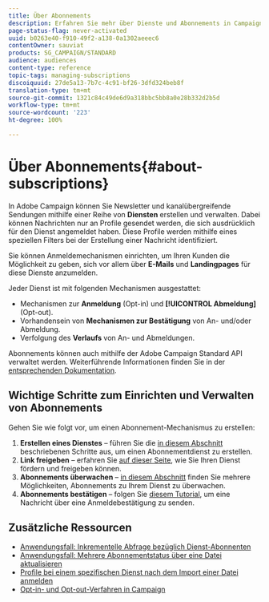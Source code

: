 ```yaml
---
title: Über Abonnements
description: Erfahren Sie mehr über Dienste und Abonnements in Campaign Standard.
page-status-flag: never-activated
uuid: b0263e40-f910-49f2-a138-0a1302aeeec6
contentOwner: sauviat
products: SG_CAMPAIGN/STANDARD
audience: audiences
content-type: reference
topic-tags: managing-subscriptions
discoiquuid: 27de5a13-7b7c-4c91-bf26-3dfd324beb8f
translation-type: tm+mt
source-git-commit: 1321c84c49de6d9a318bbc5bb8a0e28b332d2b5d
workflow-type: tm+mt
source-wordcount: '223'
ht-degree: 100%

---
```



# Über Abonnements{#about-subscriptions}

In Adobe Campaign können Sie Newsletter und kanalübergreifende Sendungen mithilfe einer Reihe von **Diensten** erstellen und verwalten. Dabei können Nachrichten nur an Profile gesendet werden, die sich ausdrücklich für den Dienst angemeldet haben. Diese Profile werden mithilfe eines speziellen Filters bei der Erstellung einer Nachricht identifiziert.

Sie können Anmeldemechanismen einrichten, um Ihren Kunden die Möglichkeit zu geben, sich vor allem über **E-Mails** und **Landingpages** für diese Dienste anzumelden.

Jeder Dienst ist mit folgenden Mechanismen ausgestattet:

* Mechanismen zur **Anmeldung** (Opt-in) und **[!UICONTROL Abmeldung]** (Opt-out).
* Vorhandensein von **Mechanismen zur Bestätigung** von An- und/oder Abmeldung.
* Verfolgung des **Verlaufs** von An- und Abmeldungen.

Abonnements können auch mithilfe der Adobe Campaign Standard API verwaltet werden. Weiterführende Informationen finden Sie in der [entsprechenden Dokumentation](../../api/using/creating-a-service.md).

## Wichtige Schritte zum Einrichten und Verwalten von Abonnements

Gehen Sie wie folgt vor, um einen Abonnement-Mechanismus zu erstellen:

1. **Erstellen eines Dienstes** – führen Sie die [in diesem Abschnitt](../../audiences/using/creating-a-service.md) beschriebenen Schritte aus, um einen Abonnementdienst zu erstellen.
1. **Link freigeben** – erfahren Sie [auf dieser Seite](../../audiences/using/promoting-a-service.md), wie Sie Ihren Dienst fördern und freigeben können.
1. **Abonnements überwachen** – [in diesem Abschnitt](../../audiences/using/monitoring-subscriptions.md) finden Sie mehrere Möglichkeiten, Abonnements zu Ihrem Dienst zu überwachen.
1. **Abonnements bestätigen** – folgen Sie [diesem Tutorial](../../audiences/using/confirming-subscription-to-a-service.md), um eine Nachricht über eine Anmeldebestätigung zu senden.

## Zusätzliche Ressourcen

* [Anwendungsfall: Inkrementelle Abfrage bezüglich Dienst-Abonnenten](../../automating/using/incremental-query-on-subscribers.md)
* [Anwendungsfall: Mehrere Abonnementstatus über eine Datei aktualisieren](../../automating/using/updating-subscriptions-from-file.md)
* [Profile bei einem spezifischen Dienst nach dem Import einer Datei anmelden](../../automating/using/subscribing-profiles-from-file.md)
* [Opt-in- und Opt-out-Verfahren in Campaign](../../audiences/using/about-opt-in-and-opt-out-in-campaign.md)

